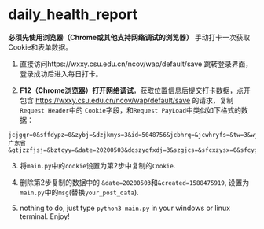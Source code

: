 # daily_health_report
**必须先使用浏览器（Chrome或其他支持网络调试的浏览器）** 手动打卡一次获取Cookie和表单数据。
<br />

1. 直接访问https://wxxy.csu.edu.cn/ncov/wap/default/save 跳转登录界面，登录成功后进入每日打卡。

2. **F12（Chrome浏览器）打开网络调试**，获取位置信息后提交打卡数据，点开包含 https://wxxy.csu.edu.cn/ncov/wap/default/save 的请求，复制`Request Header`中的 `Cookie`字段，和`Request PayLoad`中类似如下格式的数据：

```
jcjgqr=0&sffdypz=0&zybj=&dzjkmys=3&id=5048756&jcbhrq=&jcwhryfs=&tw=3&wjtw=&jhfjhbcc=&glksrq=&sfjcbh=0&created=1588475919&province=广东省
&gtjzzfjsj=&bztcyy=&date=20200503&dqszyqfxdj=3&szgjcs=&sfcxzysx=0&sfcyglq=0..........
```

3. 将`main.py`中的`cookie`设置为第2步中复制的`Cookie`.

4. 删除第2步复制的数据中的 `&date=20200503`和`&created=1588475919`, 设置为`main.py`中的`msg`(替换`your_post_data`).

5. nothing to do, just type `python3 main.py` in your windows or linux terminal. Enjoy!
